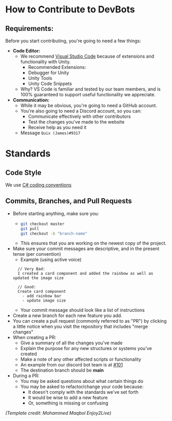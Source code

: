 # How to Contribute to DevBots

## Requirements:
Before you start contributing, you're going to need a few things:
- **Code Editor:**
    - We recommend [Visual Studio Code](https://code.visualstudio.com/) because of extensions and functionality with Unity.
      - Recommended Extensions:
      - Debugger for Unity
      - Unity Tools
      - Unity Code Snippets
    - Why? VS Code is familiar and tested by our team members, and is 100% guaranteed to support useful functionality we appreciate.
- **Communication:**
    - While it may be obvious, you're going to need a GitHub account.
    - You're also going to need a Discord account, so you can:
        - Communicate effectively with other contributors
        - Test the changes you've made to the website
        - Receive help as you need it
    - Message `Quix (James)#9317`

# Standards

## Code Style

We use [C# coding conventions](https://docs.microsoft.com/en-us/dotnet/csharp/fundamentals/coding-style/coding-conventions)

## Commits, Branches, and Pull Requests
- Before starting anything, make sure you:
    - ```bash
      git checkout master
      git pull
      git checkout -b "branch-name"
      ```
    - This ensures that you are working on the newest copy of the project.
- Make sure your commit messages are descriptive, and in the present tense (per convention)
    - Example (using active voice)
    ```
      // Very Bad:
      I created a card component and added the rainbow as well as updated the image size

      // Good:
      Create card component
        - add rainbow bar
        - update image size
    ```
    - Your commit message should look like a list of instructions
- Create a new branch for each new feature you add.
- You can create a pull request (commonly referred to as "PR") by clicking a little notice when you visit the repository that includes "merge changes"
- When creating a PR:
    - Give a summary of all the changes you've made
    - Explain the purpose for any new structures or systems you've created
    - Make a note of any other affected scripts or functionality
    - An example from our discord bot team is at [#101](https://github.com/dev-launchers-sandbox/project__discord-bot/pull/101)
    - The destination branch should be **main**
- During a PR:
    - You may be asked questions about what certain things do
    - You may be asked to refactor/change your code because:
        - It doesn't comply with the standards we've set forth
        - It would be wise to add a new feature
        - Or, something is missing or confusing

*(Template credit: Mohammed Maqbol Enjoy2Live)*
